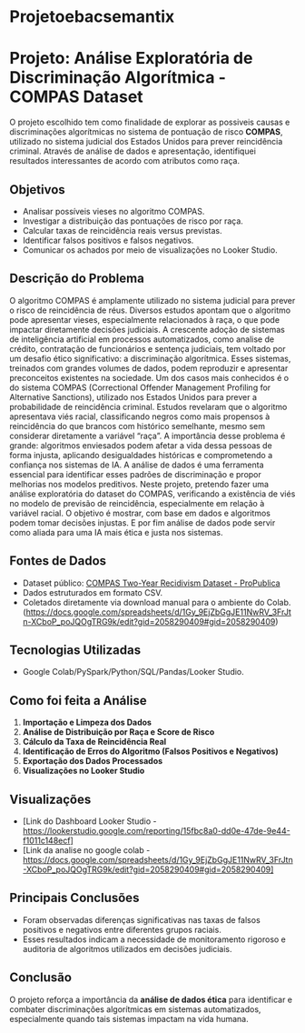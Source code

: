 # Projetoebacsemantix

# Projeto: Análise Exploratória de Discriminação Algorítmica - COMPAS Dataset
O projeto escolhido tem como finalidade de explorar as possiveis causas e discriminações algorítmicas no sistema de pontuação de risco **COMPAS**, utilizado no sistema judicial dos Estados Unidos para prever reincidência criminal. Através de análise de dados e apresentação, identifiquei resultados interessantes de acordo com atributos como raça.

## Objetivos
* Analisar possíveis vieses no algoritmo COMPAS.
* Investigar a distribuição das pontuações de risco por raça.
* Calcular taxas de reincidência reais versus previstas.
* Identificar falsos positivos e falsos negativos.
* Comunicar os achados por meio de visualizações no Looker Studio.

## Descrição do Problema
O algoritmo COMPAS é amplamente utilizado no sistema judicial para prever o risco de reincidência de réus. Diversos estudos apontam que o algoritmo pode apresentar vieses, especialmente relacionados à raça, o que pode impactar diretamente decisões judiciais.
A crescente adoção de sistemas de inteligência artificial em processos automatizados, como analise de crédito, contratação de funcionários e sentença judiciais, tem voltado por um desafio ético significativo: a discriminação algorítmica. Esses sistemas, treinados com grandes volumes de dados, podem reproduzir e apresentar preconceitos existentes na sociedade.
Um dos casos mais conhecidos é o do sistema COMPAS (Correctional Offender Management Profiling for Alternative Sanctions), utilizado nos Estados Unidos para prever a probabilidade de reincidência criminal. Estudos revelaram que o algoritmo apresentava viés racial, classificando negros como mais propensos à reincidência do que brancos com histórico semelhante, mesmo sem considerar diretamente a variável “raça”.
A importância desse problema é grande: algoritmos enviesados podem afetar a vida dessa pessoas de forma injusta, aplicando desigualdades históricas e comprometendo a confiança nos sistemas de IA. A análise de dados é uma ferramenta essencial para identificar esses padrões de discriminação e propor melhorias nos modelos preditivos.
Neste projeto, pretendo fazer uma análise exploratória do dataset do COMPAS, verificando a existência de viés no modelo de previsão de reincidência, especialmente em relação à variável racial. O objetivo é mostrar, com base em dados e algoritmos podem tomar decisões injustas. E por fim análise de dados pode servir como aliada para uma IA mais ética e justa nos sistemas.

## Fontes de Dados
* Dataset público: [COMPAS Two-Year Recidivism Dataset - ProPublica](https://github.com/propublica/compas-analysis)
* Dados estruturados em formato CSV.
* Coletados diretamente via download manual para o ambiente do Colab.(https://docs.google.com/spreadsheets/d/1Gy_9EjZbGgJE11NwRV_3FrJtn-XCboP_poJQOgTRG9k/edit?gid=2058290409#gid=2058290409)

## Tecnologias Utilizadas
* Google Colab/PySpark/Python/SQL/Pandas/Looker Studio.

## Como foi feita a Análise
1. **Importação e Limpeza dos Dados**
2. **Análise de Distribuição por Raça e Score de Risco**
3. **Cálculo da Taxa de Reincidência Real**
4. **Identificação de Erros do Algoritmo (Falsos Positivos e Negativos)**
5. **Exportação dos Dados Processados**
6. **Visualizações no Looker Studio**

## Visualizações
* \[Link do Dashboard Looker Studio - https://lookerstudio.google.com/reporting/15fbc8a0-dd0e-47de-9e44-f1011c148ecf]
* \[Link da analise no google colab - https://docs.google.com/spreadsheets/d/1Gy_9EjZbGgJE11NwRV_3FrJtn-XCboP_poJQOgTRG9k/edit?gid=2058290409#gid=2058290409]

## Principais Conclusões
* Foram observadas diferenças significativas nas taxas de falsos positivos e negativos entre diferentes grupos raciais.
* Esses resultados indicam a necessidade de monitoramento rigoroso e auditoria de algoritmos utilizados em decisões judiciais.

## Conclusão
O projeto reforça a importância da **análise de dados ética** para identificar e combater discriminações algorítmicas em sistemas automatizados, especialmente quando tais sistemas impactam na vida humana.


